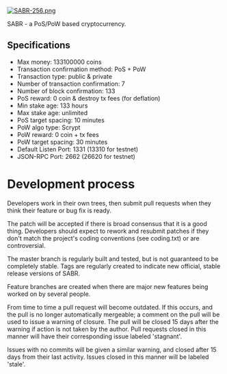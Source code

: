 [![SABR-256.png](https://i.imgur.com/YNlo26J.png)](https://sabr-coin.com)


SABR - a PoS/PoW based cryptocurrency.
		
Specifications
--------------

- Max money: 133100000 coins
- Transaction confirmation method: PoS + PoW
- Transaction type: public & private
- Number of transaction confirmation: 7
- Number of block confirmation: 133
- PoS reward: 0 coin & destroy tx fees (for deflation)
- Min stake age: 133 hours
- Max stake age: unlimited
- PoS target spacing: 10 minutes
- PoW algo type: Scrypt
- PoW reward: 0 coin + tx fees
- PoW target spacing: 30 minutes
- Default Listen Port: 1331 (13310 for testnet)
- JSON-RPC Port: 2662 (26620 for testnet)


Development process
===========================

Developers work in their own trees, then submit pull requests when
they think their feature or bug fix is ready.

The patch will be accepted if there is broad consensus that it is a
good thing.  Developers should expect to rework and resubmit patches
if they don't match the project's coding conventions (see coding.txt)
or are controversial.

The master branch is regularly built and tested, but is not guaranteed
to be completely stable. Tags are regularly created to indicate new
official, stable release versions of SABR.

Feature branches are created when there are major new features being
worked on by several people.

From time to time a pull request will become outdated. If this occurs, and
the pull is no longer automatically mergeable; a comment on the pull will
be used to issue a warning of closure. The pull will be closed 15 days
after the warning if action is not taken by the author. Pull requests closed
in this manner will have their corresponding issue labeled 'stagnant'.

Issues with no commits will be given a similar warning, and closed after
15 days from their last activity. Issues closed in this manner will be 
labeled 'stale'.
